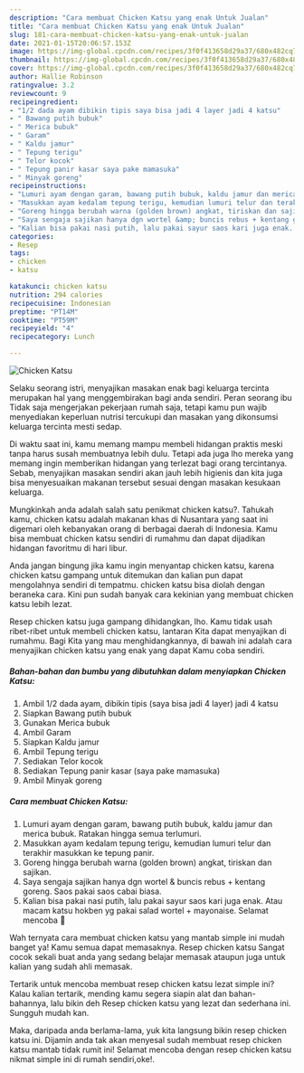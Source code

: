 ```yaml
---
description: "Cara membuat Chicken Katsu yang enak Untuk Jualan"
title: "Cara membuat Chicken Katsu yang enak Untuk Jualan"
slug: 181-cara-membuat-chicken-katsu-yang-enak-untuk-jualan
date: 2021-01-15T20:06:57.153Z
image: https://img-global.cpcdn.com/recipes/3f0f413658d29a37/680x482cq70/chicken-katsu-foto-resep-utama.jpg
thumbnail: https://img-global.cpcdn.com/recipes/3f0f413658d29a37/680x482cq70/chicken-katsu-foto-resep-utama.jpg
cover: https://img-global.cpcdn.com/recipes/3f0f413658d29a37/680x482cq70/chicken-katsu-foto-resep-utama.jpg
author: Hallie Robinson
ratingvalue: 3.2
reviewcount: 9
recipeingredient:
- "1/2 dada ayam dibikin tipis saya bisa jadi 4 layer jadi 4 katsu"
- " Bawang putih bubuk"
- " Merica bubuk"
- " Garam"
- " Kaldu jamur"
- " Tepung terigu"
- " Telor kocok"
- " Tepung panir kasar saya pake mamasuka"
- " Minyak goreng"
recipeinstructions:
- "Lumuri ayam dengan garam, bawang putih bubuk, kaldu jamur dan merica bubuk. Ratakan hingga semua terlumuri."
- "Masukkan ayam kedalam tepung terigu, kemudian lumuri telur dan terakhir masukkan ke tepung panir."
- "Goreng hingga berubah warna (golden brown) angkat, tiriskan dan sajikan."
- "Saya sengaja sajikan hanya dgn wortel &amp; buncis rebus + kentang goreng. Saos pakai saos cabai biasa."
- "Kalian bisa pakai nasi putih, lalu pakai sayur saos kari juga enak. Atau macam katsu hokben yg pakai salad wortel + mayonaise. Selamat mencoba 🥰"
categories:
- Resep
tags:
- chicken
- katsu

katakunci: chicken katsu 
nutrition: 294 calories
recipecuisine: Indonesian
preptime: "PT14M"
cooktime: "PT59M"
recipeyield: "4"
recipecategory: Lunch

---
```



![Chicken Katsu](https://img-global.cpcdn.com/recipes/3f0f413658d29a37/680x482cq70/chicken-katsu-foto-resep-utama.jpg)

Selaku seorang istri, menyajikan masakan enak bagi keluarga tercinta merupakan hal yang menggembirakan bagi anda sendiri. Peran seorang ibu Tidak saja mengerjakan pekerjaan rumah saja, tetapi kamu pun wajib menyediakan keperluan nutrisi tercukupi dan masakan yang dikonsumsi keluarga tercinta mesti sedap.

Di waktu  saat ini, kamu memang mampu membeli hidangan praktis meski tanpa harus susah membuatnya lebih dulu. Tetapi ada juga lho mereka yang memang ingin memberikan hidangan yang terlezat bagi orang tercintanya. Sebab, menyajikan masakan sendiri akan jauh lebih higienis dan kita juga bisa menyesuaikan makanan tersebut sesuai dengan masakan kesukaan keluarga. 



Mungkinkah anda adalah salah satu penikmat chicken katsu?. Tahukah kamu, chicken katsu adalah makanan khas di Nusantara yang saat ini digemari oleh kebanyakan orang di berbagai daerah di Indonesia. Kamu bisa membuat chicken katsu sendiri di rumahmu dan dapat dijadikan hidangan favoritmu di hari libur.

Anda jangan bingung jika kamu ingin menyantap chicken katsu, karena chicken katsu gampang untuk ditemukan dan kalian pun dapat mengolahnya sendiri di tempatmu. chicken katsu bisa diolah dengan beraneka cara. Kini pun sudah banyak cara kekinian yang membuat chicken katsu lebih lezat.

Resep chicken katsu juga gampang dihidangkan, lho. Kamu tidak usah ribet-ribet untuk membeli chicken katsu, lantaran Kita dapat menyajikan di rumahmu. Bagi Kita yang mau menghidangkannya, di bawah ini adalah cara menyajikan chicken katsu yang enak yang dapat Kamu coba sendiri.

<!--inarticleads1-->

##### Bahan-bahan dan bumbu yang dibutuhkan dalam menyiapkan Chicken Katsu:

1. Ambil 1/2 dada ayam, dibikin tipis (saya bisa jadi 4 layer) jadi 4 katsu
1. Siapkan  Bawang putih bubuk
1. Gunakan  Merica bubuk
1. Ambil  Garam
1. Siapkan  Kaldu jamur
1. Ambil  Tepung terigu
1. Sediakan  Telor kocok
1. Sediakan  Tepung panir kasar (saya pake mamasuka)
1. Ambil  Minyak goreng




<!--inarticleads2-->

##### Cara membuat Chicken Katsu:

1. Lumuri ayam dengan garam, bawang putih bubuk, kaldu jamur dan merica bubuk. Ratakan hingga semua terlumuri.
1. Masukkan ayam kedalam tepung terigu, kemudian lumuri telur dan terakhir masukkan ke tepung panir.
1. Goreng hingga berubah warna (golden brown) angkat, tiriskan dan sajikan.
1. Saya sengaja sajikan hanya dgn wortel &amp; buncis rebus + kentang goreng. Saos pakai saos cabai biasa.
1. Kalian bisa pakai nasi putih, lalu pakai sayur saos kari juga enak. Atau macam katsu hokben yg pakai salad wortel + mayonaise. Selamat mencoba 🥰




Wah ternyata cara membuat chicken katsu yang mantab simple ini mudah banget ya! Kamu semua dapat memasaknya. Resep chicken katsu Sangat cocok sekali buat anda yang sedang belajar memasak ataupun juga untuk kalian yang sudah ahli memasak.

Tertarik untuk mencoba membuat resep chicken katsu lezat simple ini? Kalau kalian tertarik, mending kamu segera siapin alat dan bahan-bahannya, lalu bikin deh Resep chicken katsu yang lezat dan sederhana ini. Sungguh mudah kan. 

Maka, daripada anda berlama-lama, yuk kita langsung bikin resep chicken katsu ini. Dijamin anda tak akan menyesal sudah membuat resep chicken katsu mantab tidak rumit ini! Selamat mencoba dengan resep chicken katsu nikmat simple ini di rumah sendiri,oke!.

